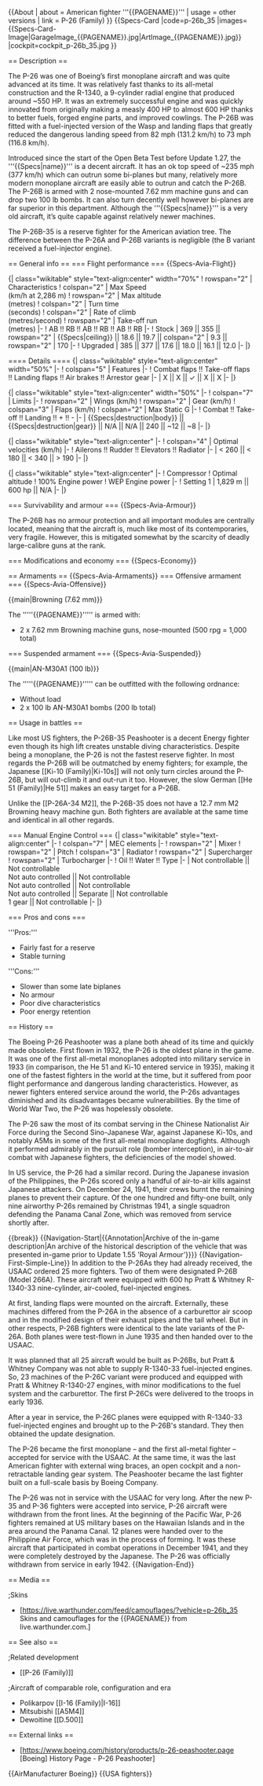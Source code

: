 {{About
| about = American fighter '''{{PAGENAME}}'''
| usage = other versions
| link = P-26 (Family)
}}
{{Specs-Card
|code=p-26b_35
|images={{Specs-Card-Image|GarageImage_{{PAGENAME}}.jpg|ArtImage_{{PAGENAME}}.jpg}}
|cockpit=cockpit_p-26b_35.jpg
}}

== Description ==
<!-- ''In the description, the first part should be about the history of and the creation and combat usage of the aircraft, as well as its key features. In the second part, tell the reader about the aircraft in the game. Insert a screenshot of the vehicle, so that if the novice player does not remember the vehicle by name, he will immediately understand what kind of vehicle the article is talking about.'' -->
The P-26 was one of Boeing’s first monoplane aircraft and was quite advanced at its time. It was relatively fast thanks to its all-metal construction and the R-1340, a 9-cylinder radial engine that produced around ~550 HP. It was an extremely successful engine and was quickly innovated from originally making a measly 400 HP to almost 600 HP thanks to better fuels, forged engine parts, and improved cowlings. The P-26B was fitted with a fuel-injected version of the Wasp and landing flaps that greatly reduced the dangerous landing speed from 82 mph (131.2 km/h) to 73 mph (116.8 km/h).

Introduced since the start of the Open Beta Test before Update 1.27, the '''{{Specs|name}}''' is a decent aircraft. It has an ok top speed of ~235 mph (377 km/h) which can outrun some bi-planes but many, relatively more modern monoplane aircraft are easily able to outrun and catch the P-26B. The P-26B is armed with 2 nose-mounted 7.62 mm machine guns and can drop two 100 lb bombs. It can also turn decently well however bi-planes are far superior in this department. Although the '''{{Specs|name}}''' is a very old aircraft, it’s quite capable against relatively newer machines. 

The P-26B-35 is a reserve fighter for the American aviation tree. The difference between the P-26A and P-26B variants is negligible (the B variant received a fuel-injector engine).

== General info ==
=== Flight performance ===
{{Specs-Avia-Flight}}
<!-- ''Describe how the aircraft behaves in the air. Speed, manoeuvrability, acceleration and allowable loads - these are the most important characteristics of the vehicle.'' -->

{| class="wikitable" style="text-align:center" width="70%"
! rowspan="2" | Characteristics
! colspan="2" | Max Speed<br>(km/h at 2,286 m)
! rowspan="2" | Max altitude<br>(metres)
! colspan="2" | Turn time<br>(seconds)
! colspan="2" | Rate of climb<br>(metres/second)
! rowspan="2" | Take-off run<br>(metres)
|-
! AB !! RB !! AB !! RB !! AB !! RB
|-
! Stock
| 369 || 355 || rowspan="2" | {{Specs|ceiling}} || 18.6 || 19.7 || colspan="2" | 9.3 || rowspan="2" | 170
|-
! Upgraded
| 385 || 377 || 17.6 || 18.0 || 16.1 || 12.0
|-
|}

==== Details ====
{| class="wikitable" style="text-align:center" width="50%"
|-
! colspan="5" | Features
|-
! Combat flaps !! Take-off flaps !! Landing flaps !! Air brakes !! Arrestor gear
|-
| X || X || ✓ || X || X     <!-- ✓ -->
|-
|}

{| class="wikitable" style="text-align:center" width="50%"
|-
! colspan="7" | Limits
|-
! rowspan="2" | Wings (km/h)
! rowspan="2" | Gear (km/h)
! colspan="3" | Flaps (km/h)
! colspan="2" | Max Static G
|-
! Combat !! Take-off !! Landing !! + !! -
|-
| {{Specs|destruction|body}} || {{Specs|destruction|gear}} || N/A || N/A || 240 || ~12 || ~8
|-
|}

{| class="wikitable" style="text-align:center"
|-
! colspan="4" | Optimal velocities (km/h)
|-
! Ailerons !! Rudder !! Elevators !! Radiator
|-
| < 260 || < 180 || < 340 || > 190
|-
|}

{| class="wikitable" style="text-align:center"
|-
! Compressor
! Optimal altitude
! 100% Engine power
! WEP Engine power
|-
! Setting 1
| 1,829 m || 600 hp || N/A
|-
|}

=== Survivability and armour ===
{{Specs-Avia-Armour}}
<!-- ''Examine the survivability of the aircraft. Note how vulnerable the structure is and how secure the pilot is, whether the fuel tanks are armoured, etc. Describe the armour, if there is any, and also mention the vulnerability of other critical aircraft systems.'' -->
The P-26B has no armour protection and all important modules are centrally located, meaning that the aircraft is, much like most of its contemporaries, very fragile. However, this is mitigated somewhat by the scarcity of deadly large-calibre guns at the rank.

=== Modifications and economy ===
{{Specs-Economy}}

== Armaments ==
{{Specs-Avia-Armaments}}
=== Offensive armament ===
{{Specs-Avia-Offensive}}
<!-- ''Describe the offensive armament of the aircraft, if any. Describe how effective the cannons and machine guns are in a battle, and also what belts or drums are better to use. If there is no offensive weaponry, delete this subsection.'' -->
{{main|Browning (7.62 mm)}}

The '''''{{PAGENAME}}''''' is armed with:

* 2 x 7.62 mm Browning machine guns, nose-mounted (500 rpg = 1,000 total)

=== Suspended armament ===
{{Specs-Avia-Suspended}}
<!-- ''Describe the aircraft's suspended armament: additional cannons under the wings, bombs, rockets and torpedoes. This section is especially important for bombers and attackers. If there is no suspended weaponry remove this subsection.'' -->
{{main|AN-M30A1 (100 lb)}}

The '''''{{PAGENAME}}''''' can be outfitted with the following ordnance:

* Without load
* 2 x 100 lb AN-M30A1 bombs (200 lb total)

== Usage in battles ==
<!-- ''Describe the tactics of playing in the aircraft, the features of using aircraft in a team and advice on tactics. Refrain from creating a "guide" - do not impose a single point of view, but instead, give the reader food for thought. Examine the most dangerous enemies and give recommendations on fighting them. If necessary, note the specifics of the game in different modes (AB, RB, SB).'' -->
Like most US fighters, the P-26B-35 Peashooter is a decent Energy fighter even though its high lift creates unstable diving characteristics. Despite being a monoplane, the P-26 is not the fastest reserve fighter. In most regards the P-26B will be outmatched by enemy fighters; for example, the Japanese [[Ki-10 (Family)|Ki-10s]] will not only turn circles around the P-26B, but will out-climb it and out-run it too. However, the slow German [[He 51 (Family)|He 51]] makes an easy target for a P-26B.

Unlike the [[P-26A-34 M2]], the P-26B-35 does not have a 12.7 mm M2 Browning heavy machine gun. Both fighters are available at the same time and identical in all other regards.

=== Manual Engine Control ===
{| class="wikitable" style="text-align:center"
|-
! colspan="7" | MEC elements
|-
! rowspan="2" | Mixer
! rowspan="2" | Pitch
! colspan="3" | Radiator
! rowspan="2" | Supercharger
! rowspan="2" | Turbocharger
|-
! Oil !! Water !! Type
|-
| Not controllable || Not controllable<br>Not auto controlled || Not controllable<br>Not auto controlled || Not controllable<br>Not auto controlled || Separate || Not controllable<br>1 gear || Not controllable
|-
|}

=== Pros and cons ===
<!-- ''Summarise and briefly evaluate the vehicle in terms of its characteristics and combat effectiveness. Mark its pros and cons in the bulleted list. Try not to use more than 6 points for each of the characteristics. Avoid using categorical definitions such as "bad", "good" and the like - use substitutions with softer forms such as "inadequate" and "effective".'' -->

'''Pros:'''

* Fairly fast for a reserve
* Stable turning

'''Cons:'''

* Slower than some late biplanes
* No armour
* Poor dive characteristics
* Poor energy retention

== History ==
<!-- ''Describe the history of the creation and combat usage of the aircraft in more detail than in the introduction. If the historical reference turns out to be too long, take it to a separate article, taking a link to the article about the vehicle and adding a block "/History" (example: <nowiki>https://wiki.warthunder.com/(Vehicle-name)/History</nowiki>) and add a link to it here using the <code>main</code> template. Be sure to reference text and sources by using <code><nowiki><ref></ref></nowiki></code>, as well as adding them at the end of the article with <code><nowiki><references /></nowiki></code>. This section may also include the vehicle's dev blog entry (if applicable) and the in-game encyclopedia description (under <code><nowiki>=== In-game description ===</nowiki></code>, also if applicable).'' -->
The Boeing P-26 Peashooter was a plane both ahead of its time and quickly made obsolete. First flown in 1932, the P-26 is the oldest plane in the game. It was one of the first all-metal monoplanes adopted into military service in 1933 (in comparison, the He 51 and Ki-10 entered service in 1935), making it one of the fastest fighters in the world at the time, but it suffered from poor flight performance and dangerous landing characteristics. However, as newer fighters entered service around the world, the P-26s advantages diminished and its disadvantages became vulnerabilities. By the time of World War Two, the P-26 was hopelessly obsolete.

The P-26 saw the most of its combat serving in the Chinese Nationalist Air Force during the Second Sino-Japanese War, against Japanese Ki-10s, and notably A5Ms in some of the first all-metal monoplane dogfights. Although it performed admirably in the pursuit role (bomber interception), in air-to-air combat with Japanese fighters, the deficiencies of the model showed.

In US service, the P-26 had a similar record. During the Japanese invasion of the Philippines, the P-26s scored only a handful of air-to-air kills against Japanese attackers. On December 24, 1941, their crews burnt the remaining planes to prevent their capture. Of the one hundred and fifty-one built, only nine airworthy P-26s remained by Christmas 1941, a single squadron defending the Panama Canal Zone, which was removed from service shortly after.

{{break}}
{{Navigation-Start|{{Annotation|Archive of the in-game description|An archive of the historical description of the vehicle that was presented in-game prior to Update 1.55 'Royal Armour'}}}}
{{Navigation-First-Simple-Line}}
In addition to the P-26As they had already received, the USAAC ordered 25 more fighters. Two of them were designated P-26B (Model 266A). These aircraft were equipped with 600 hp Pratt & Whitney R-1340-33 nine-cylinder, air-cooled, fuel-injected engines.

At first, landing flaps were mounted on the aircraft. Externally, these machines differed from the Р-26A in the absence of a carburettor air scoop and in the modified design of their exhaust pipes and the tail wheel. But in other respects, P-26B fighters were identical to the late variants of the P-26A. Both planes were test-flown in June 1935 and then handed over to the USAAC.

It was planned that all 25 aircraft would be built as P-26Bs, but Pratt & Whitney Company was not able to supply R-1340-33 fuel-injected engines. So, 23 machines of the P-26C variant were produced and equipped with Pratt & Whitney R-1340-27 engines, with minor modifications to the fuel system and the carburettor. The first P-26Cs were delivered to the troops in early 1936.

After a year in service, the P-26C planes were equipped with R-1340-33 fuel-injected engines and brought up to the P-26B's standard. They then obtained the update designation.

The P-26 became the first monoplane – and the first all-metal fighter – accepted for service with the USAAC. At the same time, it was the last American fighter with external wing braces, an open cockpit and a non-retractable landing gear system. The Peashooter became the last fighter built on a full-scale basis by Boeing Company.

The P-26 was not in service with the USAAC for very long. After the new P-35 and P-36 fighters were accepted into service, P-26 aircraft were withdrawn from the front lines. At the beginning of the Pacific War, P-26 fighters remained at US military bases on the Hawaiian Islands and in the area around the Panama Canal. 12 planes were handed over to the Philippine Air Force, which was in the process of forming. It was these aircraft that participated in combat operations in December 1941, and they were completely destroyed by the Japanese. The P-26 was officially withdrawn from service in early 1942.
{{Navigation-End}}

== Media ==
<!-- ''Excellent additions to the article would be video guides, screenshots from the game, and photos.'' -->

;Skins
* [https://live.warthunder.com/feed/camouflages/?vehicle=p-26b_35 Skins and camouflages for the {{PAGENAME}} from live.warthunder.com.]

== See also ==
<!-- ''Links to the articles on the War Thunder Wiki that you think will be useful for the reader, for example:''
* ''reference to the series of the aircraft;''
* ''links to approximate analogues of other nations and research trees.'' -->

;Related development

* [[P-26 (Family)]]

;Aircraft of comparable role, configuration and era

* Polikarpov [[I-16 (Family)|I-16]]
* Mitsubishi [[A5M4]]
* Dewoitine [[D.500]]

== External links ==
<!-- ''Paste links to sources and external resources, such as:''
* ''topic on the official game forum;''
* ''other literature.'' -->

* [https://www.boeing.com/history/products/p-26-peashooter.page <nowiki>[Boeing]</nowiki> History Page - P-26 Peashooter]

{{AirManufacturer Boeing}}
{{USA fighters}}